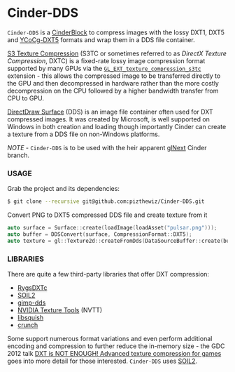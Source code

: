 # Cinder-DDS
`Cinder-DDS` is a [CinderBlock](http://libcinder.org/docs/welcome/CinderBlocks.html) to compress images with the lossy DXT1, DXT5 and [YCoCg-DXT5](http://www.nvidia.com/object/real-time-ycocg-dxt-compression.html) formats and wrap them in a DDS file container.

[S3 Texture Compression](http://en.wikipedia.org/wiki/S3_Texture_Compression) (S3TC or sometimes referred to as _DirectX Texture Compression_, DXTC) is a fixed-rate lossy image compression format supported by many GPUs via the [`GL_EXT_texture_compression_s3tc`](https://www.opengl.org/registry/specs/EXT/texture_compression_s3tc.txt) extension - this allows the compressed image to be transferred directly to the GPU and then decompressed in hardware rather than the more costly decompression on the CPU followed by a higher bandwidth transfer from CPU to GPU.

[DirectDraw Surface](http://en.wikipedia.org/wiki/DirectDraw_Surface) (DDS) is an image file container often used for DXT compressed images. It was created by Microsoft, is well supported on Windows in both creation and loading though importantly Cinder can create a texture from a DDS file on non-Windows platforms.

*NOTE* - `Cinder-DDS` is to be used with the heir apparent [glNext](https://github.com/cinder/Cinder/tree/glNext) Cinder branch.

### USAGE
Grab the project and its dependencies:
```sh
$ git clone --recursive git@github.com:pizthewiz/Cinder-DDS.git
```

Convert PNG to DXT5 compressed DDS file and create texture from it
```C++
auto surface = Surface::create(loadImage(loadAsset("pulsar.png")));
auto buffer = DDSConvert(surface, CompressionFormat::DXT5);
auto texture = gl::Texture2d::createFromDds(DataSourceBuffer::create(buffer));
```

### LIBRARIES
There are quite a few third-party libraries that offer DXT compression:
- [RygsDXTc](https://github.com/Cyan4973/RygsDXTc)
- [SOIL2](https://bitbucket.org/SpartanJ/soil2)
- [gimp-dds](https://code.google.com/p/gimp-dds/)
- [NVIDIA Texture Tools](https://code.google.com/p/nvidia-texture-tools/) (NVTT)
- [libsquish](https://code.google.com/p/libsquish/)
- [crunch](https://code.google.com/p/crunch/)

Some support numerous format variations and even perform additional encoding and compression to further reduce the in-memory size - the GDC 2012 talk [DXT is NOT ENOUGH! Advanced texture compression for games](https://www.youtube.com/watch?v=7bJ-D1xXEeg) goes into more detail for those interested. `Cinder-DDS` uses [SOIL2](https://bitbucket.org/SpartanJ/soil2).
